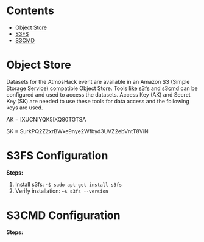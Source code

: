 # Contents
* [Object Store](#obs)
* [S3FS](#s3fs)
* [S3CMD](#s3cmd)

# Object Store <a name="obs"></a>
Datasets for the AtmosHack event are available in an Amazon S3 (Simple Storage Service) compatible Object Store. Tools like [s3fs](https://github.com/s3fs-fuse/s3fs-fuse) and [s3cmd](https://s3tools.org/s3cmd) can be configured and used to access the datasets. Access Key (AK) and Secret Key (SK) are needed to use these tools for data access and the following keys are used.

AK = IXUCNIYQK5IXQ80TGTSA

SK = SurkPQ2Z2xrBWxe9nye2Wfbyd3UVZ2ebVntT8ViN

# S3FS Configuration <a name="s3fs"></a>
**Steps:**
1. Install s3fs: `~$ sudo apt-get install s3fs`
2. Verify installation: `~$ s3fs --version`

# S3CMD Configuration <a name="s3cmd"></a>
**Steps:**
